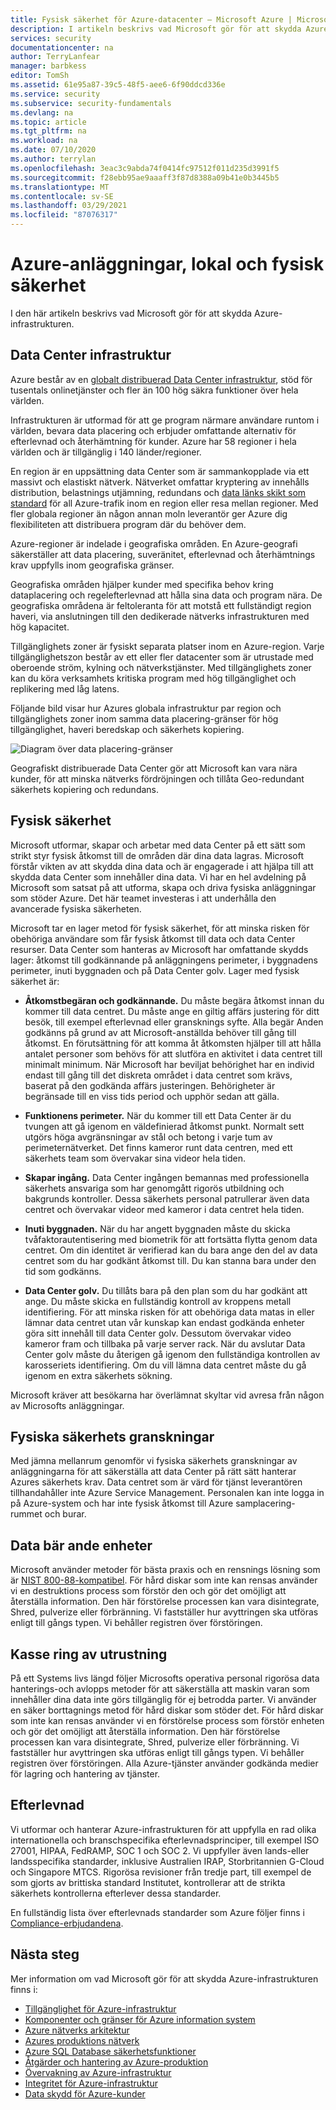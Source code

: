 ```yaml
---
title: Fysisk säkerhet för Azure-datacenter – Microsoft Azure | Microsoft Docs
description: I artikeln beskrivs vad Microsoft gör för att skydda Azure-datacenter, inklusive funktioner för fysisk infrastruktur, säkerhet och efterlevnad.
services: security
documentationcenter: na
author: TerryLanfear
manager: barbkess
editor: TomSh
ms.assetid: 61e95a87-39c5-48f5-aee6-6f90ddcd336e
ms.service: security
ms.subservice: security-fundamentals
ms.devlang: na
ms.topic: article
ms.tgt_pltfrm: na
ms.workload: na
ms.date: 07/10/2020
ms.author: terrylan
ms.openlocfilehash: 3eac3c9abda74f0414fc97512f011d235d3991f5
ms.sourcegitcommit: f28ebb95ae9aaaff3f87d8388a09b41e0b3445b5
ms.translationtype: MT
ms.contentlocale: sv-SE
ms.lasthandoff: 03/29/2021
ms.locfileid: "87076317"
---
```

# <a name="azure-facilities-premises-and-physical-security"></a>Azure-anläggningar, lokal och fysisk säkerhet
I den här artikeln beskrivs vad Microsoft gör för att skydda Azure-infrastrukturen.

## <a name="datacenter-infrastructure"></a>Data Center infrastruktur
Azure består av en [globalt distribuerad Data Center infrastruktur](https://azure.microsoft.com/global-infrastructure/), stöd för tusentals onlinetjänster och fler än 100 hög säkra funktioner över hela världen.

Infrastrukturen är utformad för att ge program närmare användare runtom i världen, bevara data placering och erbjuder omfattande alternativ för efterlevnad och återhämtning för kunder. Azure har 58 regioner i hela världen och är tillgänglig i 140 länder/regioner.

En region är en uppsättning data Center som är sammankopplade via ett massivt och elastiskt nätverk. Nätverket omfattar kryptering av innehålls distribution, belastnings utjämning, redundans och [data länks skikt som standard](encryption-overview.md#encryption-of-data-in-transit) för all Azure-trafik inom en region eller resa mellan regioner. Med fler globala regioner än någon annan moln leverantör ger Azure dig flexibiliteten att distribuera program där du behöver dem.

Azure-regioner är indelade i geografiska områden. En Azure-geografi säkerställer att data placering, suveränitet, efterlevnad och återhämtnings krav uppfylls inom geografiska gränser.

Geografiska områden hjälper kunder med specifika behov kring dataplacering och regelefterlevnad att hålla sina data och program nära. De geografiska områdena är feltoleranta för att motstå ett fullständigt region haveri, via anslutningen till den dedikerade nätverks infrastrukturen med hög kapacitet.

Tillgänglighets zoner är fysiskt separata platser inom en Azure-region. Varje tillgänglighetszon består av ett eller fler datacenter som är utrustade med oberoende ström, kylning och nätverkstjänster. Med tillgänglighets zoner kan du köra verksamhets kritiska program med hög tillgänglighet och replikering med låg latens.

Följande bild visar hur Azures globala infrastruktur par region och tillgänglighets zoner inom samma data placering-gränser för hög tillgänglighet, haveri beredskap och säkerhets kopiering.

![Diagram över data placering-gränser](./media/physical-security/data-residency-boundary.png)

Geografiskt distribuerade Data Center gör att Microsoft kan vara nära kunder, för att minska nätverks fördröjningen och tillåta Geo-redundant säkerhets kopiering och redundans.

## <a name="physical-security"></a>Fysisk säkerhet
Microsoft utformar, skapar och arbetar med data Center på ett sätt som strikt styr fysisk åtkomst till de områden där dina data lagras. Microsoft förstår vikten av att skydda dina data och är engagerade i att hjälpa till att skydda data Center som innehåller dina data. Vi har en hel avdelning på Microsoft som satsat på att utforma, skapa och driva fysiska anläggningar som stöder Azure. Det här teamet investeras i att underhålla den avancerade fysiska säkerheten.

Microsoft tar en lager metod för fysisk säkerhet, för att minska risken för obehöriga användare som får fysisk åtkomst till data och data Center resurser. Data Center som hanteras av Microsoft har omfattande skydds lager: åtkomst till godkännande på anläggningens perimeter, i byggnadens perimeter, inuti byggnaden och på Data Center golv. Lager med fysisk säkerhet är:

- **Åtkomstbegäran och godkännande.** Du måste begära åtkomst innan du kommer till data centret. Du måste ange en giltig affärs justering för ditt besök, till exempel efterlevnad eller gransknings syfte. Alla begär Anden godkänns på grund av att Microsoft-anställda behöver till gång till åtkomst. En förutsättning för att komma åt åtkomsten hjälper till att hålla antalet personer som behövs för att slutföra en aktivitet i data centret till minimalt minimum. När Microsoft har beviljat behörighet har en individ endast till gång till det diskreta området i data centret som krävs, baserat på den godkända affärs justeringen. Behörigheter är begränsade till en viss tids period och upphör sedan att gälla.

- **Funktionens perimeter.** När du kommer till ett Data Center är du tvungen att gå igenom en väldefinierad åtkomst punkt. Normalt sett utgörs höga avgränsningar av stål och betong i varje tum av perimeternätverket. Det finns kameror runt data centren, med ett säkerhets team som övervakar sina videor hela tiden.

- **Skapar ingång.** Data Center ingången bemannas med professionella säkerhets ansvariga som har genomgått rigorös utbildning och bakgrunds kontroller. Dessa säkerhets personal patrullerar även data centret och övervakar videor med kameror i data centret hela tiden.

- **Inuti byggnaden.** När du har angett byggnaden måste du skicka tvåfaktorautentisering med biometrik för att fortsätta flytta genom data centret. Om din identitet är verifierad kan du bara ange den del av data centret som du har godkänt åtkomst till. Du kan stanna bara under den tid som godkänns.

- **Data Center golv.** Du tillåts bara på den plan som du har godkänt att ange. Du måste skicka en fullständig kontroll av kroppens metall identifiering. För att minska risken för att obehöriga data matas in eller lämnar data centret utan vår kunskap kan endast godkända enheter göra sitt innehåll till data Center golv. Dessutom övervakar video kameror fram och tillbaka på varje server rack. När du avslutar Data Center golv måste du återigen gå igenom den fullständiga kontrollen av karosseriets identifiering. Om du vill lämna data centret måste du gå igenom en extra säkerhets sökning.

Microsoft kräver att besökarna har överlämnat skyltar vid avresa från någon av Microsofts anläggningar.

## <a name="physical-security-reviews"></a>Fysiska säkerhets granskningar
Med jämna mellanrum genomför vi fysiska säkerhets granskningar av anläggningarna för att säkerställa att data Center på rätt sätt hanterar Azures säkerhets krav. Data centret som är värd för tjänst leverantören tillhandahåller inte Azure Service Management. Personalen kan inte logga in på Azure-system och har inte fysisk åtkomst till Azure samplacering-rummet och burar.

## <a name="data-bearing-devices"></a>Data bär ande enheter
Microsoft använder metoder för bästa praxis och en rensnings lösning som är [NIST 800-88-kompatibel](https://csrc.nist.gov/publications/detail/sp/800-88/archive/2006-09-01). För hård diskar som inte kan rensas använder vi en destruktions process som förstör den och gör det omöjligt att återställa information. Den här förstörelse processen kan vara disintegrate, Shred, pulverize eller förbränning. Vi fastställer hur avyttringen ska utföras enligt till gångs typen. Vi behåller registren över förstöringen.  

## <a name="equipment-disposal"></a>Kasse ring av utrustning
På ett Systems livs längd följer Microsofts operativa personal rigorösa data hanterings-och avlopps metoder för att säkerställa att maskin varan som innehåller dina data inte görs tillgänglig för ej betrodda parter. Vi använder en säker borttagnings metod för hård diskar som stöder det. För hård diskar som inte kan rensas använder vi en förstörelse process som förstör enheten och gör det omöjligt att återställa information. Den här förstörelse processen kan vara disintegrate, Shred, pulverize eller förbränning. Vi fastställer hur avyttringen ska utföras enligt till gångs typen. Vi behåller registren över förstöringen. Alla Azure-tjänster använder godkända medier för lagring och hantering av tjänster.

## <a name="compliance"></a>Efterlevnad
Vi utformar och hanterar Azure-infrastrukturen för att uppfylla en rad olika internationella och branschspecifika efterlevnadsprinciper, till exempel ISO 27001, HIPAA, FedRAMP, SOC 1 och SOC 2. Vi uppfyller även lands-eller landsspecifika standarder, inklusive Australien IRAP, Storbritannien G-Cloud och Singapore MTCS. Rigorösa revisioner från tredje part, till exempel de som gjorts av brittiska standard Institutet, kontrollerar att de strikta säkerhets kontrollerna efterlever dessa standarder.

En fullständig lista över efterlevnads standarder som Azure följer finns i [Compliance-erbjudandena](https://www.microsoft.com/trustcenter/compliance/complianceofferings).

## <a name="next-steps"></a>Nästa steg
Mer information om vad Microsoft gör för att skydda Azure-infrastrukturen finns i:

- [Tillgänglighet för Azure-infrastruktur](infrastructure-availability.md)
- [Komponenter och gränser för Azure information system](infrastructure-components.md)
- [Azure nätverks arkitektur](infrastructure-network.md)
- [Azures produktions nätverk](production-network.md)
- [Azure SQL Database säkerhetsfunktioner](infrastructure-sql.md)
- [Åtgärder och hantering av Azure-produktion](infrastructure-operations.md)
- [Övervakning av Azure-infrastruktur](infrastructure-monitoring.md)
- [Integritet för Azure-infrastruktur](infrastructure-integrity.md)
- [Data skydd för Azure-kunder](protection-customer-data.md)



